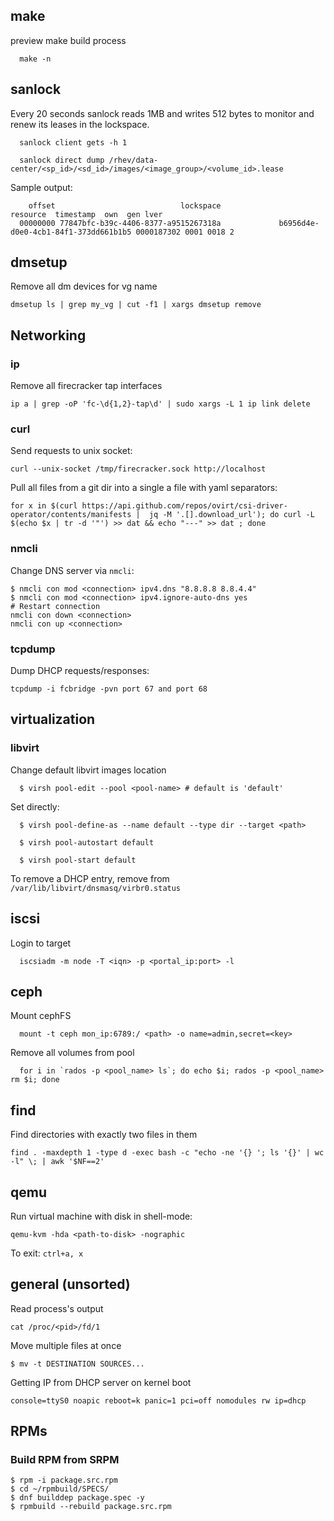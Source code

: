 ## make
preview make build process
```
  make -n
```

## sanlock
Every 20 seconds sanlock reads 1MB and writes 512 bytes to monitor and renew its leases in the lockspace.
```
  sanlock client gets -h 1
```

```
  sanlock direct dump /rhev/data-center/<sp_id>/<sd_id>/images/<image_group>/<volume_id>.lease
```
Sample output:
```
    offset                            lockspace                                         resource  timestamp  own  gen lver
  00000000 77847bfc-b39c-4406-8377-a9515267318a             b6956d4e-d0e0-4cb1-84f1-373dd661b1b5 0000187302 0001 0018 2
```
## dmsetup
Remove all dm devices for vg name
```
dmsetup ls | grep my_vg | cut -f1 | xargs dmsetup remove
```

## Networking

### ip
Remove all firecracker tap interfaces
```
ip a | grep -oP 'fc-\d{1,2}-tap\d' | sudo xargs -L 1 ip link delete
```

### curl
Send requests to unix socket:
```
curl --unix-socket /tmp/firecracker.sock http://localhost
```

Pull all files from a git dir into a single a file with yaml separators:
```
for x in $(curl https://api.github.com/repos/ovirt/csi-driver-operator/contents/manifests |  jq -M '.[].download_url'); do curl -L $(echo $x | tr -d '"') >> dat && echo "---" >> dat ; done
```

### nmcli

Change DNS server via `nmcli`:
```shell
$ nmcli con mod <connection> ipv4.dns "8.8.8.8 8.8.4.4"
$ nmcli con mod <connection> ipv4.ignore-auto-dns yes
# Restart connection
nmcli con down <connection>
nmcli con up <connection>
```

### tcpdump

Dump DHCP requests/responses:
```shell
tcpdump -i fcbridge -pvn port 67 and port 68
```

## virtualization
### libvirt
Change default libvirt images location
```
  $ virsh pool-edit --pool <pool-name> # default is 'default'
```
Set directly:
```
  $ virsh pool-define-as --name default --type dir --target <path>
```

```
  $ virsh pool-autostart default
```

```
  $ virsh pool-start default
```

To remove a DHCP entry, remove from `/var/lib/libvirt/dnsmasq/virbr0.status`


## iscsi
Login to target
```
  iscsiadm -m node -T <iqn> -p <portal_ip:port> -l
```

## ceph
Mount cephFS
```
  mount -t ceph mon_ip:6789:/ <path> -o name=admin,secret=<key>
```

Remove all volumes from pool
```
  for i in `rados -p <pool_name> ls`; do echo $i; rados -p <pool_name> rm $i; done
```


## find
Find directories with exactly two files in them
```
find . -maxdepth 1 -type d -exec bash -c "echo -ne '{} '; ls '{}' | wc -l" \; | awk '$NF==2'
```

## qemu

Run virtual machine with disk in shell-mode:
```
qemu-kvm -hda <path-to-disk> -nographic
```
To exit: `ctrl+a, x`


## general (unsorted)
Read process's output
```
cat /proc/<pid>/fd/1
```

Move multiple files at once
```shell
$ mv -t DESTINATION SOURCES...
```

Getting IP from DHCP server on kernel boot
```
console=ttyS0 noapic reboot=k panic=1 pci=off nomodules rw ip=dhcp
```

## RPMs

### Build RPM from SRPM

```shell
$ rpm -i package.src.rpm
$ cd ~/rpmbuild/SPECS/
$ dnf builddep package.spec -y
$ rpmbuild --rebuild package.src.rpm
```
